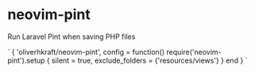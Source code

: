 # neovim-pint
Run Laravel Pint when saving PHP files

´
{
  'oliverhkraft/neovim-pint',
  config = function()
    require('neovim-pint').setup {
      silent = true,
      exclude_folders = {'resources/views'}
    }
  end
}
´
